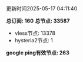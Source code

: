 更新时间2025-05-17 04:11:40

**总订阅: 160**
**总节点: 33587**
- vless节点: 13378
- hysteria2节点: 1

**google ping有效节点: 263**
